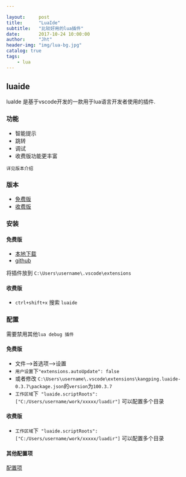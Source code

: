 ```yaml
---

layout:     post
title:      "LuaIde"
subtitle:   "比较好用的lua插件"
date:       2017-10-24 10:00:00
author:     "Jht"
header-img: "img/lua-bg.jpg"
catalog: true
tags:
    - lua
---
```


## luaide

luaIde 是基于vscode开发的一款用于lua语言开发者使用的插件.

### 功能

- 智能提示
- 跳转 
- 调试
- 收费版功能更丰富

`详见版本介绍`

### 版本

- [免费版](https://github.com/k0204/LuaIde/)
- [收费版](https://marketplace.visualstudio.com/items?itemName=kangping.luaide)

### 安装

#### 免费版

- [本地下载](http://jianghaitao1221.github.io/attach/kangping.luaide-0.3.7.zip)
- [github](https://github.com/k0204/LuaIde/)

将插件放到 `C:\Users\username\.vscode\extensions`

#### 收费版

- `ctrl+shift+x` 搜索 `luaide`

### 配置

需要禁用其他`lua debug 插件`

#### 免费版

- 文件-->首选项-->设置
- `用户设置`下`"extensions.autoUpdate": false`
- 或者修改 `C:\Users\username\.vscode\extensions\kangping.luaide-0.3.7\package.json`的`version`为`100.3.7`
- `工作区域`下` "luaide.scriptRoots": ["C:/Users/username/work/xxxxx/luadir"]` 可以配置多个目录

#### 收费版

- `工作区域`下` "luaide.scriptRoots": ["C:/Users/username/work/xxxxx/luadir"]` 可以配置多个目录

#### 其他配置项

[配置项](http://www.jianshu.com/p/f850e5276977)

